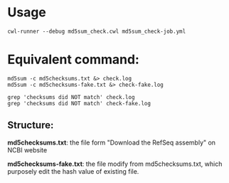 # Usage
```
cwl-runner --debug md5sum_check.cwl md5sum_check-job.yml
```


# Equivalent command: 
```
md5sum -c md5checksums.txt &> check.log
md5sum -c md5checksums-fake.txt &> check-fake.log
```

```
grep 'checksums did NOT match' check.log
grep 'checksums did NOT match' check-fake.log
```

## Structure:
**md5checksums.txt**: the file form "Download the RefSeq assembly" on NCBI website  

**md5checksums-fake.txt**: the file modify from md5checksums.txt, which purposely edit the hash value of existing file.


